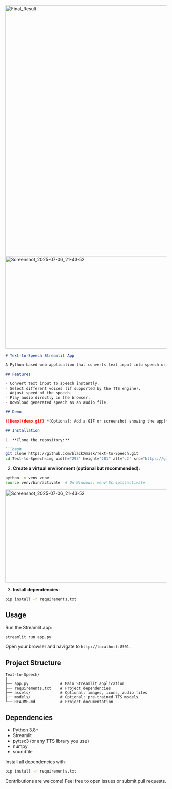 
<img width="1220" height="780" alt="Final_Result" src="https://github.com/user-attachments/assets/7a2f3753-55fc-444e-81f7-eb2caaff02e3" />
<img width="732" height="288" alt="Screenshot_2025-07-06_21-43-52" src="https://github.com/user-attachments/assets/c001c6df-8f04-4bf0-a5bd-06ef0660bda9" />


````markdown
# Text-to-Speech Streamlit App

A Python-based web application that converts text input into speech using Streamlit and TTS libraries.

## Features

- Convert text input to speech instantly.
- Select different voices (if supported by the TTS engine).
- Adjust speed of the speech.
- Play audio directly in the browser.
- Download generated speech as an audio file.

## Demo

![Demo](demo.gif) *(Optional: Add a GIF or screenshot showing the app)*

## Installation

1. **Clone the repository:**

```bash
git clone https://github.com/blackXmask/Text-to-Speech.git
cd Text-to-Speech<img width="293" height="281" alt="c2" src="https://github.com/user-attachments/assets/99e46053-c144-4f90-bfde-be6a5d757e5c" />

````

2. **Create a virtual environment (optional but recommended):**

```bash
python -m venv venv
source venv/bin/activate  # On Windows: venv\Scripts\activate
```
<img width="732" height="288" alt="Screenshot_2025-07-06_21-43-52" src="https://github.com/user-attachments/assets/10000e85-c5f5-4904-b4b8-d03eb0875bc9" />

3. **Install dependencies:**

```bash
pip install -r requirements.txt
```

## Usage

Run the Streamlit app:

```bash
streamlit run app.py
```

Open your browser and navigate to `http://localhost:8501`.

## Project Structure

```
Text-to-Speech/
│
├── app.py              # Main Streamlit application
├── requirements.txt    # Project dependencies
├── assets/             # Optional: images, icons, audio files
├── models/             # Optional: pre-trained TTS models
└── README.md           # Project documentation
```

## Dependencies

* Python 3.8+
* Streamlit
* pyttsx3 (or any TTS library you use)
* numpy
* soundfile

Install all dependencies with:

```bash
pip install -r requirements.txt
```

Contributions are welcome! Feel free to open issues or submit pull requests.

